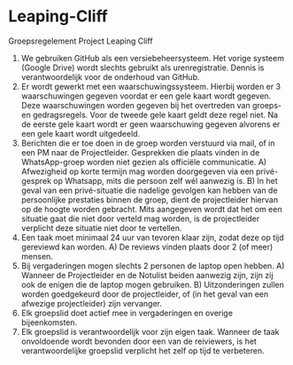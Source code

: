 Leaping-Cliff
=============
Groepsregelement
Project Leaping Cliff 
1.	We gebruiken GitHub als een versiebeheersysteem. Het vorige systeem (Google Drive) wordt slechts gebruikt als urenregistratie. Dennis is verantwoordelijk voor de onderhoud van GitHub.
2.	Er wordt gewerkt met een waarschuwingssysteem. Hierbij worden er 3 waarschuwingen gegeven voordat er een gele kaart wordt gegeven. Deze waarschuwingen worden gegeven bij het overtreden van groeps- en gedragsregels. Voor de tweede gele kaart geldt deze regel niet. Na de eerste gele kaart wordt er geen waarschuwing gegeven alvorens er een gele kaart wordt uitgedeeld.
3.	Berichten die er toe doen in de groep worden verstuurd via mail, of in een PM naar de Projectleider. Gesprekken die plaats vinden in de WhatsApp-groep worden niet gezien als officiële communicatie. 
A)	Afwezigheid op korte termijn mag worden doorgegeven via een privé-gesprek op Whatsapp, mits die persoon zelf wél aanwezig is. 
B)	In het geval van een privé-situatie die nadelige gevolgen kan hebben van de persoonlijke prestaties binnen de groep, dient de projectleider hiervan op de hoogte worden gebracht. Mits aangegeven wordt dat het om een situatie gaat die niet door verteld mag worden, is de projectleider verplicht deze situatie niet door te vertellen.
4.	Een taak moet minimaal 24 uur van tevoren klaar zijn, zodat deze op tijd gereviewd kan worden.
A)	De reviews vinden plaats door 2 (of meer) mensen.
5.	Bij vergaderingen mogen slechts 2 personen de laptop open hebben.
A)	Wanneer de Projectleider en de Notulist beiden aanwezig zijn, zijn zij ook de enigen die de laptop mogen gebruiken.
B)	Uitzonderingen zullen worden goedgekeurd door de projectleider, of (in het geval van een afwezige projectleider) zijn vervanger.
6.	Elk groepslid doet actief mee in vergaderingen en overige bijeenkomsten. 
7.	Elk groepslid is verantwoordelijk voor zijn eigen taak. Wanneer de taak onvoldoende wordt bevonden door een van de reiviewers, is het verantwoordelijke groepslid verplicht het zelf op tijd te verbeteren.

